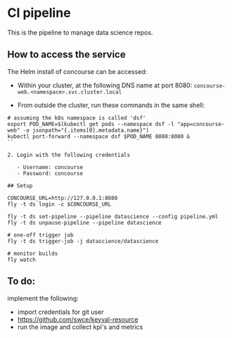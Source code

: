 # CI pipeline

This is the pipeline to manage data science repos.

## How to access the service

The Helm install of concourse can be accessed:

  * Within your cluster, at the following DNS name at port 8080:  `concourse-web.<namespace>.svc.cluster.local`

  * From outside the cluster, run these commands in the same shell:
```
# assuming the k8s namespace is called 'dsf'
export POD_NAME=$(kubectl get pods --namespace dsf -l "app=concourse-web" -o jsonpath="{.items[0].metadata.name}")
kubectl port-forward --namespace dsf $POD_NAME 8080:8080 &
``

2. Login with the following credentials

   - Username: concourse
   - Password: concourse

## Setup
```

```
CONCOURSE_URL=http://127.0.0.1:8080
fly -t ds login -c $CONCOURSE_URL

fly -t ds set-pipeline --pipeline datascience --config pipeline.yml
fly -t ds unpause-pipeline --pipeline datascience

# one-off trigger job
fly -t ds trigger-job -j datascience/datascience

# monitor builds
fly watch
```

## To do:

implement the following:

  - import credentials for git user
  - https://github.com/swce/keyval-resource
  - run the image and collect kpi's and metrics
